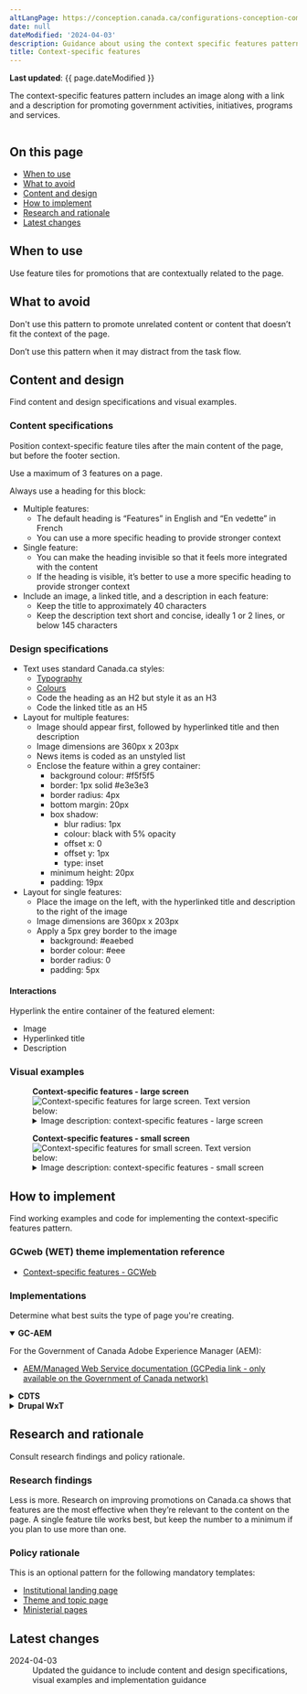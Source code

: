 ```yaml
---
altLangPage: https://conception.canada.ca/configurations-conception-communes/vignettes-promotionnelles.html
date: null
dateModified: '2024-04-03'
description: Guidance about using the context specific features pattern on Canada.ca. 
title: Context-specific features
---
```

<p><strong>Last updated</strong>: {{ page.dateModified }}</p>
<p>The context-specific features pattern includes an image along with a link and a description for promoting government activities, initiatives, programs and services.</p>
<div class="pattern-demo mrgn-tp-lg mrgn-bttm-xl"><img src="../images/contextual-features-en.png" class="img-responsive" alt="" /></div>
<section>
    <h2>On this page</h2>
    <ul>
        <li><a href="#use">When to use</a></li>
        <li><a href="#avoid">What to avoid</a></li>
        <li><a href="#design">Content and design</a></li>
        <li><a href="#implement">How to implement</a></li>
        <li><a href="#research">Research and rationale</a></li>
        <li><a href="#latest">Latest changes</a></li>
    </ul>
</section>
<section>
    <h2 id="use">When to use</h2>
    <p>Use feature tiles for promotions that are contextually related to the page.</p>
</section>
<section>
    <h2 id="avoid">What to avoid</h2>
    <p>Don't use this pattern to promote unrelated content or content that doesn’t fit the context of the page.</p>
    <p>Don’t use this pattern when it may distract from the task flow.</p>
</section>
<section>
    <h2 id="design">Content and design</h2>
    <p>Find content and design specifications and visual examples.</p>
    <h3>Content specifications</h3>
    <p>Position context-specific feature tiles after the main content of the page, but before the footer section.</p>
    <p>Use a maximum of 3 features on a page.</p>
    <p>Always use a heading for this block:</p>
    <ul>
        <li>
            Multiple features:
            <ul>
                <li>The default heading is “Features” in English and “En vedette” in French</li>
                <li>You can use a more specific heading to provide stronger context</li>
            </ul>
        </li>
        <li>
            Single feature:
            <ul>
                <li>You can make the heading invisible so that it feels more integrated with the content</li>
                <li>If the heading is visible, it’s better to use a more specific heading to provide stronger context</li>
            </ul>
        </li>
        <li>
            Include an image, a linked title, and a description in each feature:
            <ul>
                <li>Keep the title to approximately 40 characters</li>
                <li>Keep the description text short and concise, ideally 1 or 2 lines, or below 145 characters</li>
            </ul>
        </li>
    </ul>
    <h3>Design specifications</h3>
    <ul>
        <li>
            Text uses standard Canada.ca styles:
            <ul>
                <li><a href="https://design.canada.ca/styles/typography.html">Typography</a></li>
                <li><a href="https://design.canada.ca/styles/colours.html">Colours</a></li>
                <li>Code the heading as an H2 but style it as an H3</li>
                <li>Code the linked title as an H5</li>
            </ul>
        </li>
        <li>
            Layout for multiple features:
            <ul>
                <li>Image should appear first, followed by hyperlinked title and then description</li>
                <li>Image dimensions are 360px x 203px</li>
                <li>News items is coded as an unstyled list</li>
                <li>
                    Enclose the feature within a grey container:
                    <ul>
                        <li>background colour: #f5f5f5</li>
                        <li>border: 1px solid #e3e3e3</li>
                        <li>border radius: 4px</li>
                        <li>bottom margin: 20px</li>
                        <li>
                            box shadow:
                            <ul>
                                <li>blur radius: 1px</li>
                                <li>colour: black with 5% opacity</li>
                                <li>offset x: 0</li>
                                <li>offset y: 1px</li>
                                <li>type: inset</li>
                            </ul>
                        </li>
                        <li>minimum height: 20px</li>
                        <li>padding: 19px</li>
                    </ul>
                </li>
            </ul>
        </li>
        <li>
            Layout for single features:
            <ul>
                <li>Place the image on the left, with the hyperlinked title and description to the right of the image</li>
                <li>Image dimensions are 360px x 203px</li>
                <li>
                    Apply a 5px grey border to the image
                    <ul>
                        <li>background: #eaebed</li>
                        <li>border colour: #eee</li>
                        <li>border radius: 0</li>
                        <li>padding: 5px</li>
                    </ul>
                </li>
            </ul>
        </li>
    </ul>
  <h4>Interactions</h4>
  <p>Hyperlink the entire container of the featured element:</p>
<ul>
  <li>Image</li>
  <li>Hyperlinked title</li>
  <li>Description</li>
</ul>
    <h3>Visual examples</h3>
    <div class="pattern-demo mrgn-tp-md mrgn-bttm-md">
        <figure class="mrgn-tp-md mrgn-bttm-lg">
            <figcaption><b>Context-specific features - large screen </b></figcaption>
            <img src="../images/contextual-features-en.png" class="img-responsive" alt="Context-specific features for large screen. Text version below:" />
            <details>
                <summary class="wb-toggle" data-toggle='{"print":"on"}'>Image description: context-specific features - large screen</summary>
                <p>
                    A heading titled “Features” is followed by two feature placeholders in a horizontal row. Each has an image placeholder surrounded by a light grey background. Within the image placeholder are the prescribed image
                    dimensions: 360px x 203px. Below each image placeholder on the grey background is a placeholder hyperlink that reads [Feature hyperlink text]. Underneath is the following placeholder text: Brief description of the
                    feature being promoted.
                </p>
            </details>
        </figure>
    </div>
    <div class="pattern-demo mrgn-tp-md mrgn-bttm-md">
        <figure class="mrgn-tp-md mrgn-bttm-lg">
            <figcaption><b>Context-specific features - small screen </b></figcaption>
            <img src="../images/contextual-features-sm-en.png" class="img-responsive" alt="Context-specific features for small screen. Text version below:" />
            <details>
                <summary class="wb-toggle" data-toggle='{"print":"on"}'>Image description: context-specific features - small screen</summary>
                <p>
                    A heading titled “Features” is followed by two feature placeholders in a vertical row. Each has an image placeholder surrounded by a light grey background. Within the image placeholder are the prescribed image
                    dimensions: 360px x 203px. Below each image placeholder on the grey background is a placeholder hyperlink that reads [Feature hyperlink text]. Underneath is the following placeholder text: Brief description of the
                    feature being promoted.
                </p>
            </details>
        </figure>
    </div>
</section>
<section>
    <h2 id="implement">How to implement</h2>
    <p>Find working examples and code for implementing the context-specific features pattern.</p>
    <h3>GCweb (WET) theme implementation reference</h3>
    <ul>
        <li><a href="https://wet-boew.github.io/GCWeb/components/gc-features/gc-features-en.html">Context-specific features - GCWeb</a></li>
    </ul>
    <h3>Implementations</h3>
    <p>Determine what best suits the type of page you're creating.</p>
    <div class="row">
        <div class="col-md-8">
            <div class="wb-tabs mrgn-tp-lg">
                <div class="tabpanels">
                    <details id="004" open="open">
                        <summary><strong>GC-AEM</strong></summary>
                        <p class="mrgn-tp-lg">For the Government of Canada Adobe Experience Manager (AEM):</p>
                        <ul>
                            <li><a href="https://www.gcpedia.gc.ca/wiki/AEM_GC-specific_Documentation_6.5">AEM/Managed Web Service documentation (GCPedia link - only available on the Government of Canada network)</a></li>
                        </ul>
                    </details>
                    <details id="005">
                        <summary><strong>CDTS</strong></summary>
                        <p class="mrgn-tp-lg">For the Centrally Deployed Templates Solution (CDTS):</p>
                        <ul>
                            <li><a href="https://cenw-wscoe.github.io/sgdc-cdts/docs/index-en.html">CDTS documentation</a></li>
                        </ul>
                    </details>
                    <details id="006">
                        <summary><strong>Drupal WxT</strong></summary>
                        <p class="mrgn-tp-lg">For Drupal WxT:</p>
                        <ul>
                            <li><a href="https://drupalwxt.github.io/">Drupal WxT documentation</a></li>
                        </ul>
                    </details>
                </div>
            </div>
        </div>
    </div>
</section>
<section>
    <h2 id="research">Research and rationale</h2>
    <p>Consult research findings and policy rationale.</p>
    <h3>Research findings</h3>  
    <p>
        Less is more. Research on improving promotions on Canada.ca shows that features are the most effective when they’re relevant to the content on the page. A single feature tile works best, but keep the number to a minimum if you plan
        to use more than one.
    </p>
    <h3>Policy rationale</h3>
    <p>This is an optional pattern for the following mandatory templates:</p>
    <ul>
        <li><a href="https://design.canada.ca/mandatory-templates/institutional-profile-pages.html">Institutional landing page</a></li>
        <li><a href="https://design.canada.ca/mandatory-templates/theme-topic.html">Theme and topic page</a></li>
        <li><a href="https://design.canada.ca/mandatory-templates/ministerial-profile-pages">Ministerial pages</a></li>
    </ul>
</section>
<section>
    <h2 id="latest">Latest changes</h2>
    <dl class="dl-horizontal">
        <dt>
            <time datetime="2024-04-03" class="link-muted">2024-04-03</time>
        </dt>
        <dd>Updated the guidance to include content and design specifications, visual examples and implementation guidance</dd>
    </dl>
</section>
